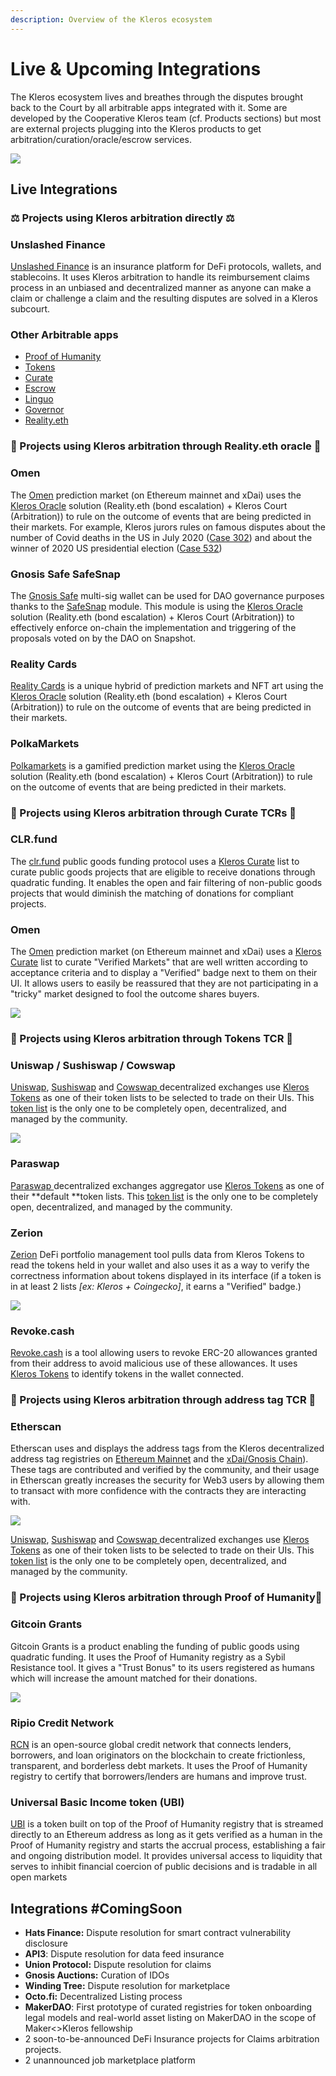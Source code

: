 ```yaml
---
description: Overview of the Kleros ecosystem
---
```


# Live & Upcoming Integrations

The Kleros ecosystem lives and breathes through the disputes brought back to the Court by all arbitrable apps integrated with it. Some are developed by the Cooperative Kleros team (cf. Products sections) but most are external projects plugging into the Kleros products to get arbitration/curation/oracle/escrow services.

![](<../.gitbook/assets/ecosystem-chart (5).png>)

## Live Integrations

### ⚖️ Projects using Kleros arbitration directly ⚖️

### Unslashed Finance

[Unslashed Finance](https://unslashed.finance) is an insurance platform for DeFi protocols, wallets, and stablecoins. It uses Kleros arbitration to handle its reimbursement claims process in an unbiased and decentralized manner as anyone can make a claim or challenge a claim and the resulting disputes are solved in a Kleros subcourt.

### Other Arbitrable apps

* [Proof of Humanity](https://kleros.gitbook.io/docs/products/proof-of-humanity)
* [Tokens](https://kleros.gitbook.io/docs/products/tokens)
* [Curate](https://kleros.gitbook.io/docs/products/curate)
* [Escrow](https://kleros.gitbook.io/docs/products/escrow)
* [Linguo](https://kleros.gitbook.io/docs/products/linguo)
* [Governor](https://kleros.gitbook.io/docs/products/governor)
* [Reality.eth](https://kleros.gitbook.io/docs/products/oracle)

### 🔮 Projects using Kleros arbitration through Reality.eth oracle 🔮

### Omen

The [Omen](https://omen.eth.link) prediction market (on Ethereum mainnet and xDai) uses the [Kleros Oracle](https://kleros.gitbook.io/docs/products/oracle) solution (Reality.eth (bond escalation) + Kleros Court (Arbitration)) to rule on the outcome of events that are being predicted in their markets. For example, Kleros jurors rules on famous disputes about the number of Covid deaths in the US in July 2020 ([Case 302](https://thedailychain.com/an-important-case-for-the-decentralized-world-with-kleros/)) and about the winner of 2020 US presidential election ([Case 532](https://twitter.com/jimmyragosa/status/1341293611682553856?lang=en))

### Gnosis Safe SafeSnap

The [Gnosis Safe](https://gnosis-safe.io) multi-sig wallet can be used for DAO governance purposes thanks to the [SafeSnap](https://blog.gnosis.pm/introducing-safesnap-the-first-in-a-decentralized-governance-tool-suite-for-the-gnosis-safe-ea67eb95c34f) module. This module is using the [Kleros Oracle](https://kleros.gitbook.io/docs/products/oracle) solution (Reality.eth (bond escalation) + Kleros Court (Arbitration)) to effectively enforce on-chain the implementation and triggering of the proposals voted on by the DAO on Snapshot.

### Reality Cards <a href="#reality-cards" id="reality-cards"></a>

​[Reality Cards](https://realitycards.io) is a unique hybrid of prediction markets and NFT art using the [Kleros Oracle](https://kleros.gitbook.io/docs/products/oracle) solution (Reality.eth (bond escalation) + Kleros Court (Arbitration)) to rule on the outcome of events that are being predicted in their markets.

### PolkaMarkets​

[Polkamarkets](https://www.polkamarkets.com) is a gamified prediction market using the [Kleros Oracle](https://kleros.gitbook.io/docs/products/oracle) solution (Reality.eth (bond escalation) + Kleros Court (Arbitration)) to rule on the outcome of events that are being predicted in their markets.

### 📝 Projects using Kleros arbitration through Curate TCRs 📝

### CLR.fund

The [clr.fund](https://clr.fund) public goods funding protocol uses a [Kleros Curate](https://curate.kleros.io/tcr/0x2E3B10aBf091cdc53cC892A50daBDb432e220398) list to curate public goods projects that are eligible to receive donations through quadratic funding. It enables the open and fair filtering of non-public goods projects that would diminish the matching of donations for compliant projects.

### Omen

The [Omen](https://omen.eth.link) prediction market (on Ethereum mainnet and xDai) uses a [Kleros Curate](https://curate.kleros.io/tcr/0xb72103eE8819F2480c25d306eEAb7c3382fBA612) list to curate "Verified Markets" that are well written according to acceptance criteria and to display a "Verified" badge next to them on their UI. It allows users to easily be reassured that they are not participating in a "tricky" market designed to fool the outcome shares buyers.

![](<../.gitbook/assets/image (63).png>)

### 🔵 Projects using Kleros arbitration through Tokens TCR 🔵

### Uniswap / Sushiswap / Cowswap

[Uniswap](https://uniswap.org), [Sushiswap](https://sushi.com) and [Cowswap ](https://cowswap.exchange)decentralized exchanges use [Kleros Tokens](https://tokens.kleros.io/tokens) as one of their token lists to be selected to trade on their UIs. This [token list](https://tokenlists.org/token-list?url=t2crtokens.eth) is the only one to be completely open, decentralized, and managed by the community.

![](<../.gitbook/assets/image (61).png>)

### Paraswap

[Paraswap ](https://paraswap.io/#/?network=ethereum)decentralized exchanges aggregator use [Kleros Tokens](https://tokens.kleros.io/tokens) as one of their \*\*default \*\*token lists. This [token list](https://tokenlists.org/token-list?url=t2crtokens.eth) is the only one to be completely open, decentralized, and managed by the community.

### Zerion

[Zerion](https://app.zerion.io) DeFi portfolio management tool pulls data from Kleros Tokens to read the tokens held in your wallet and also uses it as a way to verify the correctness information about tokens displayed in its interface (if a token is in at least 2 lists _\[ex: Kleros + Coingecko]_, it earns a "Verified" badge.)

![](<../.gitbook/assets/image (66).png>)

### Revoke.cash

[Revoke.cash](https://kleros.gitbook.io/docs/products/tokens) is a tool allowing users to revoke ERC-20 allowances granted from their address to avoid malicious use of these allowances. It uses [Kleros Tokens](https://kleros.gitbook.io/docs/products/tokens) to identify tokens in the wallet connected.

### 🔵 Projects using Kleros arbitration through address tag TCR 🔵

### Etherscan

Etherscan uses and displays the address tags from the Kleros decentralized address tag registries on [Ethereum Mainnet](https://curate.kleros.io/tcr/0x6e31d83b0c696f7d57241d3dffd0f2b628d14c67?chainId=1) and the [xDai/Gnosis Chain](https://curate.kleros.io/tcr/0x76944a2678A0954A610096Ee78E8CEB8d46d5922?chainId=100)). These tags are contributed and verified by the community, and their usage in Etherscan greatly increases the security for Web3 users by allowing them to transact with more confidence with the contracts they are interacting with.

![](<../.gitbook/assets/image (94).png>)







[Uniswap](https://uniswap.org), [Sushiswap](https://sushi.com) and [Cowswap ](https://cowswap.exchange)decentralized exchanges use [Kleros Tokens](https://tokens.kleros.io/tokens) as one of their token lists to be selected to trade on their UIs. This [token list](https://tokenlists.org/token-list?url=t2crtokens.eth) is the only one to be completely open, decentralized, and managed by the community.

### 👤 Projects using Kleros arbitration through Proof of Humanity👤

### Gitcoin Grants

Gitcoin Grants is a product enabling the funding of public goods using quadratic funding. It uses the Proof of Humanity registry as a Sybil Resistance tool. It gives a "Trust Bonus" to its users registered as humans which will increase the amount matched for their donations.

![](../.gitbook/assets/poh-gitcoin.gif)

### Ripio Credit Network

[RCN](https://ripiocredit.network) is an open-source global credit network that connects lenders, borrowers, and loan originators on the blockchain to create frictionless, transparent, and borderless debt markets. It uses the Proof of Humanity registry to certify that borrowers/lenders are humans and improve trust.

### Universal Basic Income token (UBI)

[UBI](https://blog.kleros.io/introducing-ubi-universal-basic-income-for-humans/) is a token built on top of the Proof of Humanity registry that is streamed directly to an Ethereum address as long as it gets verified as a human in the Proof of Humanity registry and starts the accrual process, establishing a fair and ongoing distribution model. It provides universal access to liquidity that serves to inhibit financial coercion of public decisions and is tradable in all open markets

## Integrations #ComingSoon

* **Hats Finance:** Dispute resolution for smart contract vulnerability disclosure
* **API3**: Dispute resolution for data feed insurance
* **Union Protocol:** Dispute resolution for claims
* **Gnosis Auctions:** Curation of IDOs
* **Winding Tree:** Dispute resolution for marketplace
* **Octo.fi:** Decentralized Listing process
* **MakerDAO**: First prototype of curated registries for token onboarding legal models and real-world asset listing on MakerDAO in the scope of Maker<>Kleros fellowship
* 2 soon-to-be-announced DeFi Insurance projects for Claims arbitration projects.
* 2 unannounced job marketplace platform
